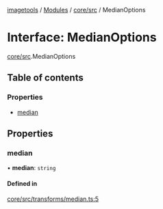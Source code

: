 [imagetools](../README.md) / [Modules](../modules.md) / [core/src](../modules/core_src.md) / MedianOptions

# Interface: MedianOptions

[core/src](../modules/core_src.md).MedianOptions

## Table of contents

### Properties

- [median](core_src.MedianOptions.md#median)

## Properties

### median

• **median**: `string`

#### Defined in

[core/src/transforms/median.ts:5](https://github.com/JonasKruckenberg/imagetools/blob/2fb948c/packages/core/src/transforms/median.ts#L5)
